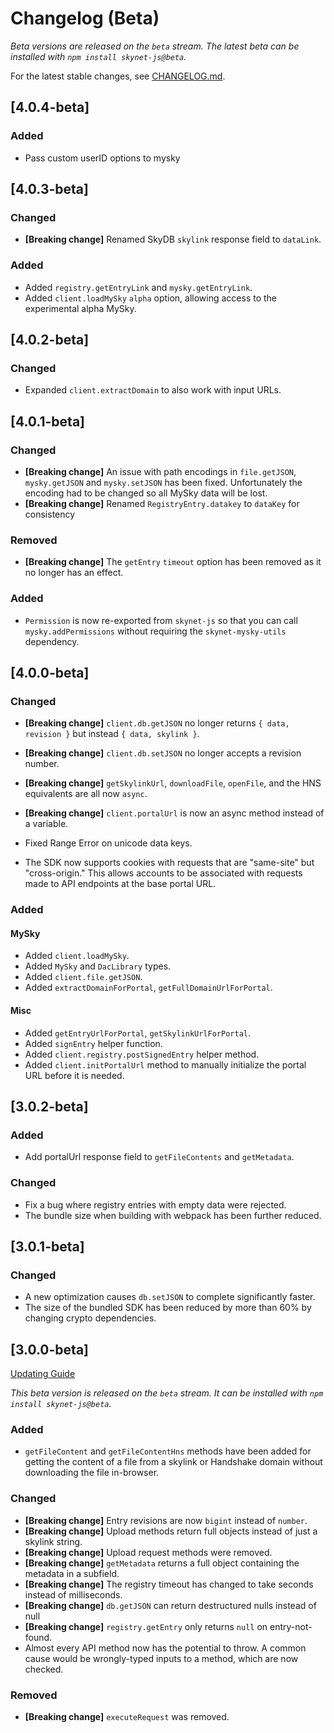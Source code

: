 # Changelog (Beta)

_Beta versions are released on the `beta` stream. The latest beta can be installed with `npm install skynet-js@beta`._

For the latest stable changes, see [CHANGELOG.md](./CHANGELOG.md).

## [4.0.4-beta]

### Added

- Pass custom userID options to mysky

## [4.0.3-beta]

### Changed

- **[Breaking change]** Renamed SkyDB `skylink` response field to `dataLink`.

### Added

- Added `registry.getEntryLink` and `mysky.getEntryLink`.
- Added `client.loadMySky` `alpha` option, allowing access to the experimental alpha MySky.

## [4.0.2-beta]

### Changed

- Expanded `client.extractDomain` to also work with input URLs.

## [4.0.1-beta]

### Changed

- **[Breaking change]** An issue with path encodings in `file.getJSON`, `mysky.getJSON` and `mysky.setJSON` has been fixed. Unfortunately the encoding had to be changed so all MySky data will be lost.
- **[Breaking change]** Renamed `RegistryEntry.datakey` to `dataKey` for consistency

### Removed

- **[Breaking change]** The `getEntry` `timeout` option has been removed as it no longer has an effect.

### Added

- `Permission` is now re-exported from `skynet-js` so that you can call `mysky.addPermissions` without requiring the `skynet-mysky-utils` dependency.

## [4.0.0-beta]

### Changed

- **[Breaking change]** `client.db.getJSON` no longer returns `{ data, revision }` but instead `{ data, skylink }`.
- **[Breaking change]** `client.db.setJSON` no longer accepts a revision number.
- **[Breaking change]** `getSkylinkUrl`, `downloadFile`, `openFile`, and the HNS equivalents are all now `async`.
- **[Breaking change]** `client.portalUrl` is now an async method instead of a variable.

- Fixed Range Error on unicode data keys.
- The SDK now supports cookies with requests that are "same-site" but "cross-origin." This allows accounts to be associated with requests made to API endpoints at the base portal URL.

### Added

#### MySky

- Added `client.loadMySky`.
- Added `MySky` and `DacLibrary` types.
- Added `client.file.getJSON`.
- Added `extractDomainForPortal`, `getFullDomainUrlForPortal`.

#### Misc

- Added `getEntryUrlForPortal`, `getSkylinkUrlForPortal`.
- Added `signEntry` helper function.
- Added `client.registry.postSignedEntry` helper method.
- Added `client.initPortalUrl` method to manually initialize the portal URL before it is needed.

## [3.0.2-beta]

### Added

- Add portalUrl response field to `getFileContents` and `getMetadata`.

### Changed

- Fix a bug where registry entries with empty data were rejected.
- The bundle size when building with webpack has been further reduced.

## [3.0.1-beta]

### Changed

- A new optimization causes `db.setJSON` to complete significantly faster.
- The size of the bundled SDK has been reduced by more than 60% by changing crypto dependencies.

## [3.0.0-beta]

[Updating Guide](https://siasky.net/docs/v3-beta/#updating-from-v2)

_This beta version is released on the `beta` stream. It can be installed with `npm install skynet-js@beta`._

### Added

- `getFileContent` and `getFileContentHns` methods have been added for getting the content of a file from a skylink or Handshake domain without downloading the file in-browser.

### Changed

- **[Breaking change]** Entry revisions are now `bigint` instead of `number`.
- **[Breaking change]** Upload methods return full objects instead of just a skylink string.
- **[Breaking change]** Upload request methods were removed.
- **[Breaking change]** `getMetadata` returns a full object containing the metadata in a subfield.
- **[Breaking change]** The registry timeout has changed to take seconds instead of milliseconds.
- **[Breaking change]** `db.getJSON` can return destructured nulls instead of null
- **[Breaking change]** `registry.getEntry` only returns `null` on entry-not-found.
- Almost every API method now has the potential to throw. A common cause would be wrongly-typed inputs to a method, which are now checked.

### Removed

- **[Breaking change]** `executeRequest` was removed.
